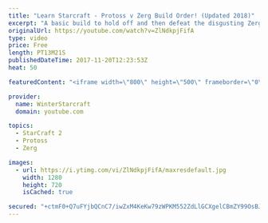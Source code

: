 ```yaml
---
title: "Learn Starcraft - Protoss v Zerg Build Order! (Updated 2018)"
excerpt: "A basic build to hold off and then defeat the disgusting Zerg! Meant for lower level players who have little direction, not for high level players looking for the dankest meta :) -- Watch live at https://www.twitch.tv/wintergaming"
originalUrl: https://youtube.com/watch?v=ZlNdkpjFifA
type: video
price: Free
length: PT13M21S
publishedDateTime: 2017-11-20T12:23:53Z
heat: 50

featuredContent: "<iframe width=\"800\" height=\"500\" frameborder=\"0\" src=\"https://www.youtube.com/embed/ZlNdkpjFifA\" allow=\"accelerometer; autoplay; encrypted-media; gyroscope; picture-in-picture\" allowfullscreen></iframe>"

provider:
  name: WinterStarcraft
  domain: youtube.com

topics:
  - StarCraft 2
  - Protoss
  - Zerg

images:
  - url: https://i.ytimg.com/vi/ZlNdkpjFifA/maxresdefault.jpg
    width: 1280
    height: 720
    isCached: true

secured: "+ctmF0+Q7uFYjbQCnC7/iwZxM4KeKw79zWPKM552ZdLlGCXgelCBmZY99OsBJ2bLat7qzOgL7AgyhunDX0DyAued3iLHSUQStGb7DbtkKMkdrWPodTMz8NAXaBbg7+WhbwGiM12KzsOh9CMgl7o1FKaWCCyXRKly29TTWYc2UhK12Icfz7OgbHAwj19B9uBgm6nSL+kC15ihNon+xpsyyiSVp22euG5z1k4aHVQ5xqQP77DH0e8Xga/hLPIWB7o1CPK+XQCNKCUhtR1rKheiNL52MerSLqTndR0FkH7L0iUEhaGqGjU/Kf9AmIR+KeTn8v2gENugrEQ2y8O0pBwETi2InZgddtPR/3pF+my66whO4cr0H/y6uPFuqbARzPy3zFwUy66WG0aXw9Xh6s3bXNX1THX8rywbAE0Wn/ZZJYQ=;5jbFLUwAArsJN2HIreOi3Q=="
---
```


